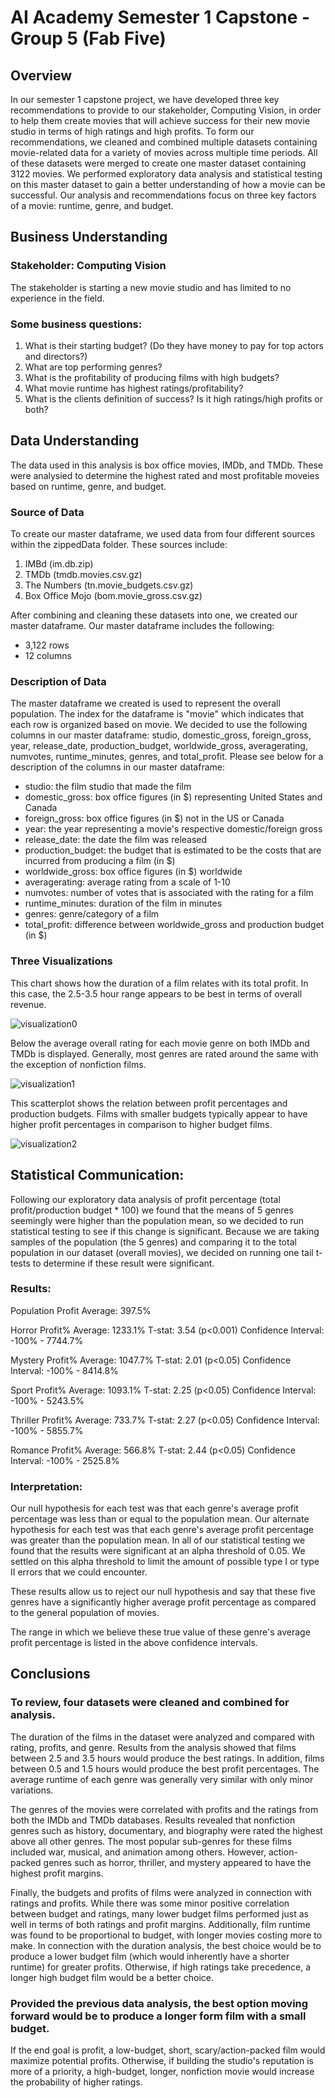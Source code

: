 # AI Academy Semester 1 Capstone - Group 5 (Fab Five)

## Overview
In our semester 1 capstone project, we have developed three key recommendations to provide to our stakeholder, Computing Vision, in order to help them create movies that will achieve success for their new movie studio in terms of high ratings and high profits. To form our recommendations, we cleaned and combined multiple datasets containing movie-related data for a variety of movies across multiple time periods. All of these datasets were merged to create one master dataset containing 3122 movies. We performed exploratory data analysis and statistical testing on this master dataset to gain a better understanding of how a movie can be successful. Our analysis and recommendations focus on three key factors of a movie: runtime, genre, and budget.

## Business Understanding

### Stakeholder: Computing Vision
The stakeholder is starting a new movie studio and has limited to no experience in the field.
### Some business questions: 
1. What is their starting budget? (Do they have money to pay for top actors and directors?) 
2. What are top performing genres? 
3. What is the profitability of producing films with high budgets? 
4. What movie runtime has highest ratings/profitability?
5. What is the clients definition of success? Is it high ratings/high profits or both?

## Data Understanding
The data used in this analysis is box office movies, IMDb, and TMDb. These were analysied to determine the highest rated and most profitable moveies based on runtime, genre, and budget. 

### Source of Data
To create our master dataframe, we used data from four different sources within the zippedData folder. These sources include:
1. IMBd (im.db.zip)
2. TMDb (tmdb.movies.csv.gz)
3. The Numbers (tn.movie_budgets.csv.gz)
4. Box Office Mojo (bom.movie_gross.csv.gz)

After combining and cleaning these datasets into one, we created our master dataframe. Our master dataframe includes the following:
- 3,122 rows
- 12 columns

### Description of Data
The master dataframe we created is used to represent the overall population. The index for the dataframe is "movie" which indicates that each row is organized based on movie. We decided to use the following columns in our master dataframe: studio, domestic_gross, foreign_gross, year, release_date, production_budget, worldwide_gross, averagerating, numvotes, runtime_minutes, genres, and total_profit. Please see below for a description of the columns in our master dataframe:

- studio: the film studio that made the film
- domestic_gross: box office figures (in $) representing United States and Canada
- foreign_gross: box office figures (in $) not in the US or Canada
- year: the year representing a movie's respective domestic/foreign gross
- release_date: the date the film was released
- production_budget: the budget that is estimated to be the costs that are incurred from producing a film (in $)
- worldwide_gross: box office figures (in $) worldwide
- averagerating: average rating from a scale of 1-10
- numvotes: number of votes that is associated with the rating for a film
- runtime_minutes: duration of the film in minutes
- genres: genre/category of a film
- total_profit: difference between worldwide_gross and production budget (in $)

### Three Visualizations
This chart shows how the duration of a film relates with its total profit. In this case, the 2.5-3.5 hour range appears to be best in terms of overall revenue.

![visualization0](images/vis0.png)

Below the average overall rating for each movie genre on both IMDb and TMDb is displayed. Generally, most genres are rated around the same with the exception of nonfiction films.

![visualization1](images/vis1.png)

This scatterplot shows the relation between profit percentages and production budgets. Films with smaller budgets typically appear to have higher profit percentages in comparison to higher budget films.

![visualization2](images/vis2.png)

## Statistical Communication:
Following our exploratory data analysis of profit percentage (total profit/production budget * 100) we found that the means of 5 genres seemingly were higher than the population mean, so we decided to run statistical testing to see if this change is significant. 
Because we are taking samples of the population (the 5 genres) and comparing it to the total population in our dataset (overall movies), we decided on running one tail t-tests to determine if these result were significant.

### Results:

Population Profit Average: 397.5%

Horror Profit% Average:   1233.1%   T-stat: 3.54 (p<0.001)     Confidence Interval: -100% - 7744.7% 

Mystery Profit% Average:  1047.7%   T-stat: 2.01 (p<0.05)      Confidence Interval: -100% - 8414.8%

Sport Profit% Average:    1093.1%   T-stat: 2.25 (p<0.05)      Confidence Interval: -100% - 5243.5% 

Thriller Profit% Average:  733.7%   T-stat: 2.27 (p<0.05)      Confidence Interval: -100% - 5855.7% 

Romance Profit% Average:   566.8%   T-stat: 2.44 (p<0.05)      Confidence Interval: -100% - 2525.8%

### Interpretation:
Our null hypothesis for each test was that each genre's average profit percentage was less than or equal to the population mean.
Our alternate hypothesis for each test was that each genre's average profit percentage was greater than the population mean. 
In all of our statistical testing we found that the results were significant at an alpha threshold of 0.05. We settled on this alpha threshold to limit the amount of possible type I or type II errors that we could encounter.

These results allow us to reject our null hypothesis and say that these five genres have a significantly higher average profit percentage as compared to the general population of movies. 

The range in which we believe these true value of these genre's average profit percentage is listed in the above confidence intervals. 

## Conclusions
### To review, four datasets were cleaned and combined for analysis.
The duration of the films in the dataset were analyzed and compared with rating, profits, and genre. Results from the analysis showed that films between 2.5 and 3.5 hours would produce the best ratings. In addition, films between 0.5 and 1.5 hours would produce the best profit percentages. The average runtime of each genre was generally very similar with only minor variations.

The genres of the movies were correlated with profits and the ratings from both the IMDb and TMDb databases. Results revealed that nonfiction genres such as history, documentary, and biography were rated the highest above all other genres. The most popular sub-genres for these films included war, musical, and animation among others. However, action-packed genres such as horror, thriller, and mystery appeared to have the highest profit margins.

Finally, the budgets and profits of films were analyzed in connection with ratings and profits. While there was some minor positive correlation between budget and ratings, many lower budget films performed just as well in terms of both ratings and profit margins. Additionally, film runtime was found to be proportional to budget, with longer movies costing more to make. In connection with the duration analysis, the best choice would be to produce a lower budget film (which would inherently have a shorter runtime) for greater profits. Otherwise, if high ratings take precedence, a longer high budget film would be a better choice.

### Provided the previous data analysis, the best option moving forward would be to produce a longer form film with a small budget.
If the end goal is profit, a low-budget, short, scary/action-packed film would maximize potential profits. Otherwise, if building the studio's reputation is more of a priority, a high-budget, longer, nonfiction movie would increase the probability of higher ratings.
